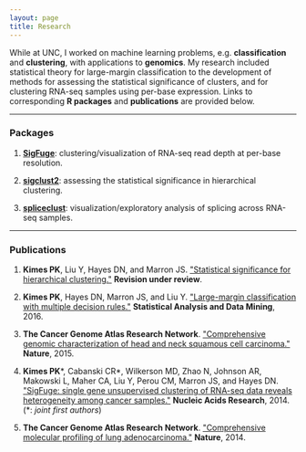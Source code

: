 ```yaml
---
layout: page
title: Research
---
```


While at UNC, I worked on machine learning problems, e.g. __classification__
and __clustering__, with applications to __genomics__. My research included statistical theory
for large-margin classification to the development of methods for assessing the statistical
significance of clusters, and for clustering RNA-seq samples using per-base expression. Links to
corresponding __R packages__ and __publications__ are provided below.


---
### Packages

1. [__SigFuge__][sigfuge-pkg]: clustering/visualization of RNA-seq read depth at per-base resolution.  

1. [__sigclust2__][sigclust2-pkg]: assessing the statistical significance in hierarchical clustering.  

1. [__spliceclust__][spliceclust-pkg]: visualization/exploratory analysis of splicing across RNA-seq samples.  



---
### Publications

1. **Kimes PK**, Liu Y, Hayes DN, and Marron JS. 
["Statistical significance for hierarchical clustering."][SHC] **Revision under review**.  

1. **Kimes PK**, Hayes DN, Marron JS, and Liu Y. 
["Large-margin classification with multiple decision rules."][intervals] **Statistical Analysis and Data Mining**, 2016.   

1. **The Cancer Genome Atlas Research Network**. ["Comprehensive genomic
characterization of head and neck squamous cell carcinoma."][hnsc]
**Nature**, 2015.  

1. **Kimes PK**\*, Cabanski CR*, Wilkerson MD, Zhao N, Johnson AR,
Makowski L, Maher CA, Liu Y, Perou CM, Marron JS, and 
Hayes DN. ["SigFuge: single gene unsupervised clustering 
of RNA-seq data reveals heterogeneity among cancer 
samples."][sigfuge] **Nucleic Acids Research**, 2014. (\*: _joint first authors_)  

1. **The Cancer Genome Atlas Research Network**. ["Comprehensive molecular 
profiling of lung adenocarcinoma."][luad]
**Nature**, 2014.  


[github]: http://github.com/pkimes/
[sigfuge-pkg]: http://www.bioconductor.org/packages/release/bioc/html/SigFuge.html
[sigclust2-pkg]: http://github.com/pkimes/sigclust2/
[spliceclust-pkg]: http://github.com/pkimes/spliceclust/

[intervals]: http://arxiv.org/abs/1411.5260
[SHC]: http://arxiv.org/abs/1411.5259
[sigfuge]: http://nar.oxfordjournals.org/content/early/2014/07/15/nar.gku521.abstract
[luad]: http://www.nature.com/nature/journal/v511/n7511/full/nature13385.html
[hnsc]: http://www.nature.com/nature/journal/v517/n7536/full/nature14129.html


